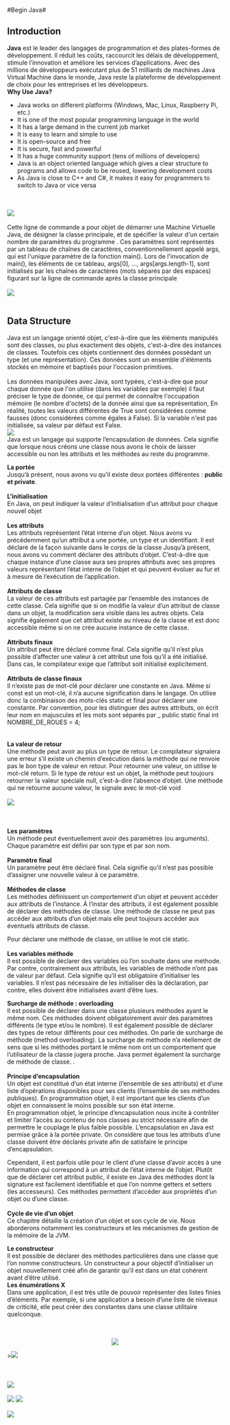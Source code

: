 #Begin Java#
 
<h2>Introduction</h2>


<b>Java</b> est le leader des langages de programmation et des plates-formes de développement. Il réduit les coûts, raccourcit les délais de développement, stimule l’innovation et améliore les services d’applications. Avec des millions de développeurs exécutant plus de 51 milliards de machines Java Virtual Machine dans le monde, Java reste la plateforme de développement de choix pour les entreprises et les développeurs.<br>
<b>Why Use Java?<br>

</b>

- Java works on different platforms (Windows, Mac, Linux, Raspberry Pi, etc.)<br>
- It is one of the most popular programming language in the world<br>
- It has a large demand in the current job market<br>
- It is easy to learn and simple to use<br>
- It is open-source and free<br>
- It is secure, fast and powerful<br>
- It has a huge community support (tens of millions of developers)<br>
- Java is an object oriented language which gives a clear structure to programs and allows code to be reused, lowering  development costs<br>
- As Java is close to C++ and C#, it makes it easy for programmers to switch to Java or vice versa<BR>

<br><br>
<img src="img/main.png"><br><br>
 Cette ligne de commande a pour objet de démarrer une Machine Virtuelle Java, de désigner la classe principale, et de spécifier la valeur d'un certain nombre de paramètres du programme . Ces paramètres sont représentés par un tableau de chaînes de caractères, conventionnellement appelé args, qui est l'unique paramètre de la fonction main(). Lors de l'invocation de main(), les éléments de ce tableau, args[0], ..., args[args.length-1], sont initialisés par les chaînes de caractères (mots séparés par des espaces) figurant sur la ligne de commande après la classe principale<br><br>
<img src="img/2.png"><br><br>
<h2>Data Structure</h2>

Java est un langage orienté objet, c'est-à-dire que les éléments manipulés sont des classes, ou plus exactement des objets, c'est-à-dire des instances de classes.
Toutefois ces objets contiennent des données possèdant un type (et une représentation). Ces données sont un ensemble d'éléments stockés en mémoire et baptisés pour l'occasion primitives.<br>
 <br>Les données manipulées avec Java, sont typées, c'est-à-dire que pour chaque donnée que l'on utilise (dans les variables par exemple) il faut préciser le type de donnée, ce qui permet de connaître l'occupation mémoire (le nombre d'octets) de la donnée ainsi que sa représentation,
En réalité, toutes les valeurs différentes de True sont considérées comme fausses (donc considérées comme égales à False). Si la variable n'est pas initialisée, sa valeur par défaut est False.
<br>
<img src="img/java-data-types.png"><br>
Java est un langage qui supporte l’encapsulation de données. Cela signifie que lorsque nous créons une classe nous avons le choix de laisser accessible ou non les attributs et les méthodes au reste du programme.<br>

<b>La portée</b><br>
Jusqu’à présent, nous avons vu qu’il existe deux portées différentes : <b>public et private</b>.<br> 
<br>
<b>L’initialisation</b><br>
En Java, on peut indiquer la valeur d’initialisation d’un attribut pour chaque nouvel objet<br>
<br><b>Les attributs</b><br>
Les attributs représentent l’état interne d’un objet. Nous avons vu précédemment qu’un attribut a une portée, un type et un identifiant. Il est déclaré de la façon suivante dans le corps de la classe
Jusqu’à présent, nous avons vu comment déclarer des attributs d’objet. C’est-à-dire que chaque instance d’une classe aura ses propres attributs avec ses propres valeurs représentant l’état interne de l’objet et qui peuvent évoluer au fur et à mesure de l’exécution de l’application.
<br><br><b>Attributs de classe</b><br>
La valeur de ces attributs est partagée par l’ensemble des instances de cette classe. Cela signifie que si on modifie la valeur d’un attribut de classe dans un objet, la modification sera visible dans les autres objets. Cela signifie également que cet attribut existe au niveau de la classe et est donc accessible même si on ne crée aucune instance de cette classe.
<br>
<br><b>Attributs finaux</b><br>
Un attribut peut être déclaré comme final. Cela signifie qu’il n’est plus possible d’affecter une valeur à cet attribut une fois qu’il a été initialisé. Dans cas, le compilateur exige que l’attribut soit initialisé explicitement.
<br><br><b>Attributs de classe finaux</b><br>
Il n’existe pas de mot-clé pour déclarer une constante en Java. Même si const est un mot-clé, il n’a aucune signification dans le langage. On utilise donc la combinaison des mots-clés static et final pour déclarer une constante. Par convention, pour les distinguer des autres attributs, on écrit leur nom en majuscules et les mots sont séparés par _
  public static final int NOMBRE_DE_ROUES = 4;  
<br><br><b>  La valeur de retour</b><br>
Une méthode peut avoir au plus un type de retour. Le compilateur signalera une erreur s’il existe un chemin d’exécution dans la méthode qui ne renvoie pas le bon type de valeur en retour. Pour retourner une valeur, on utilise le mot-clé return. Si le type de retour est un objet, la méthode peut toujours retourner la valeur spéciale null, c’est-à-dire l’absence d’objet. Une méthode qui ne retourne aucune valeur, le signale avec le mot-clé void
<br><br><img src="img/cl.png"><br><br>
<br><br><b>Les paramètres</b><br>
Un méthode peut éventuellement avoir des paramètres (ou arguments). Chaque paramètre est défini par son type et par son nom.
<br><br><b>Paramètre final</b><br>
Un paramètre peut être déclaré final. Cela signifie qu’il n’est pas possible d’assigner une nouvelle valeur à ce paramètre.
<br><br><b>Méthodes de classe</b><br>
Les méthodes définissent un comportement d’un objet et peuvent accéder aux attributs de l’instance. À l’instar des attributs, il est également possible de déclarer des méthodes de classe. Une méthode de classe ne peut pas accéder aux attributs d’un objet mais elle peut toujours accéder aux éventuels attributs de classe.

Pour déclarer une méthode de classe, on utilise le mot clé static.
<br><br><b>Les variables méthode </b><br>
Il est possible de déclarer des variables où l’on souhaite dans une méthode. Par contre, contrairement aux attributs, les variables de méthode n’ont pas de valeur par défaut. Cela signifie qu’il est obligatoire d’initialiser les variables. Il n’est pas nécessaire de les initialiser dès la déclaration, par contre, elles doivent être initialisées avant d’être lues.

<b>Surcharge de méthode : overloading</b><br>
Il est possible de déclarer dans une classe plusieurs méthodes ayant le même nom. Ces méthodes doivent obligatoirement avoir des paramètres différents (le type et/ou le nombre). Il est également possible de déclarer des types de retour différents pour ces méthodes. On parle de surcharge de méthode (method overloading). La surcharge de méthode n’a réellement de sens que si les méthodes portant le même nom ont un comportement que l’utilisateur de la classe jugera proche. Java permet également la surcharge de méthode de classe.
.<br><br><b >Principe d’encapsulation</b><br>
Un objet est constitué d’un état interne (l’ensemble de ses attributs) et d’une liste d’opérations disponibles pour ses clients (l’ensemble de ses méthodes publiques). 
En programmation objet, il est important que les clients d’un objet en connaissent le moins possible sur son état interne.
<br>En programmation objet, le principe d’encapsulation nous incite à contrôler et limiter l’accès au contenu de nos classes au strict nécessaire afin de permettre le couplage le plus faible possible. L’encapsulation en Java est permise grâce à la portée private.
On considère que tous les attributs d’une classe doivent être déclarés private afin de satisfaire le principe d’encapsulation.

Cependant, il est parfois utile pour le client d’une classe d’avoir accès à une information qui correspond à un attribut de l’état interne de l’objet. Plutôt que de déclarer cet attribut public, il existe en Java des méthodes dont la signature est facilement identifiable et que l’on nomme getters et setters (les accesseurs). Ces méthodes permettent d’accéder aux propriétés d’un objet ou d’une classe.
<br><br><b>Cycle de vie d’un objet</b><br>
Ce chapitre détaille la création d’un objet et son cycle de vie. Nous aborderons notamment les constructeurs et les mécanismes de gestion de la mémoire de la JVM.

<b>Le constructeur</b><br>
Il est possible de déclarer des méthodes particulières dans une classe que l’on nomme constructeurs. Un constructeur a pour objectif d’initialiser un objet nouvellement créé afin de garantir qu’il est dans un état cohérent avant d’être utilisé.
<br><b>Les énumérations X</b><br>
Dans une application, il est très utile de pouvoir représenter des listes finies d’éléments. Par exemple, si une application a besoin d’une liste de niveaux de criticité, elle peut créer des constantes dans une classe utilitaire quelconque.
<br><br>

<p style="text-align:center;"><br><img src="img/lk.png"><br></p>><img src="img/j.png"><br>
<br><br><br><img src="img/sh.png"><br><br>
<img src="img/stackheap.jpg">
<img src="img/m.jpg"><br>
<br><img src="img/deff.png">